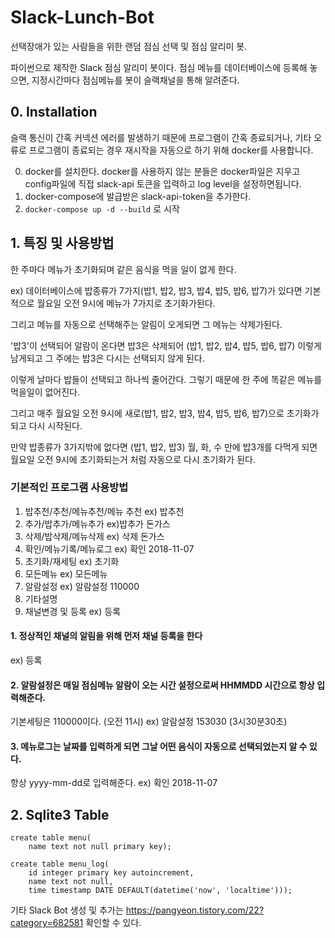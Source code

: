 # Slack-Lunch-Bot
선택장애가 있는 사람들을 위한 랜덤 점심 선택 및 점심 알리미 봇.

파이썬으로 제작한 Slack 점심 알리미 봇이다. 점심 메뉴를 데이터베이스에 등록해 놓으면, 지정시간마다 점심메뉴를 봇이 슬랙채널을 통해 알려준다.
## 0. Installation

슬랙 통신이 간혹 커넥션 에러를 발생하기 때문에 프로그램이 간혹 종료되거나, 기타 오류로 프로그램이 종료되는 경우
재시작을 자동으로 하기 위해 docker를 사용합니다.

0. docker를 설치한다. docker를 사용하지 않는 분들은 docker파일은 지우고 config파일에 직접 slack-api 토큰을 입력하고 log level을 설정하면됩니다. 
1. docker-compose에 발급받은 slack-api-token을 추가한다.
2. `docker-compose up -d --build` 로 시작

## 1. 특징 및 사용방법


한 주마다 메뉴가 초기화되며 같은 음식을 먹을 일이 없게 한다. 


ex) 데이터베이스에 밥종류가 7가지(밥1, 밥2, 밥3, 밥4, 밥5, 밥6, 밥7)가 있다면 기본적으로 월요일 오전 9시에 메뉴가 7가지로 초기화가된다. 

그리고 메뉴를 자동으로 선택해주는 알림이 오게되면 그 메뉴는 삭제가된다.

'밥3'이 선택되어 알람이 온다면 밥3은 삭제되어 (밥1, 밥2, 밥4, 밥5, 밥6, 밥7) 이렇게 
남게되고 그 주에는 밥3은 다시는 선택되지 않게 된다.

이렇게 날마다 밥들이 선택되고 하나씩 줄어간다. 그렇기 때문에 한 주에 똑같은 메뉴를 먹을일이 없어진다.

그리고 매주 월요일 오전 9시에 새로(밥1, 밥2, 밥3, 밥4, 밥5, 밥6, 밥7)으로 초기화가 되고 다시 시작된다.

만약 밥종류가 3가지밖에 없다면 (밥1, 밥2, 밥3) 월, 화, 수 만에 밥3개를 다먹게 되면 월요일 오전 9시에 초기화되는거 처럼 자동으로 다시 초기화가 된다.

### 기본적인 프로그램 사용방법
1. 밥추천/추천/메뉴추천/메뉴 추천 ex) 밥추천
2. 추가/밥추가/메뉴추가 ex)밥추가 돈가스
3. 삭제/밥삭제/메뉴삭제 ex) 삭제 돈가스
4. 확인/메뉴기록/메뉴로그 ex) 확인 2018-11-07
5. 초기화/재세팅 ex) 초기화
6. 모든메뉴 ex) 모든메뉴
7. 알람설정 ex) 알람설정 110000
8. 기타설명
9. 채널변경 및 등록 ex) 등록

#### 1. 정상적인 채널의 알림을 위해 먼저 채널 등록을 한다
ex) 등록

#### 2. 알람설정은 매일 점심메뉴 알람이 오는 시간 설정으로써 HHMMDD 시간으로 항상 입력해준다. 
기본세팅은 110000이다. (오전 11시)
ex) 알람설정 153030 (3시30분30초)

#### 3. 메뉴로그는 날짜를 입력하게 되면 그날 어떤 음식이 자동으로 선택되었는지 알 수 있다.
항상 yyyy-mm-dd로 입력해준다.
ex) 확인 2018-11-07

## 2. Sqlite3 Table
```{.sql}
create table menu(
	name text not null primary key);

create table menu_log(
    id integer primary key autoincrement,
    name text not null,
    time timestamp DATE DEFAULT(datetime('now', 'localtime')));
```

기타 Slack Bot 생성 및 추가는 https://pangyeon.tistory.com/22?category=682581 확인할 수 있다.
